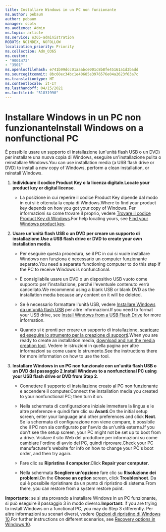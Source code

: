 ```yaml
---
title: Installare Windows in un PC non funzionante
ms.author: pebaum
author: pebaum
manager: scotv
ms.audience: Admin
ms.topic: article
ms.service: o365-administration
ROBOTS: NOINDEX, NOFOLLOW
localization_priority: Priority
ms.collection: Adm_O365
ms.custom:
- "9001473"
- "3501"
ms.openlocfilehash: e741b99dcc01aaabce001c8b8fe45161a1d3badd
ms.sourcegitcommit: 8bc60ec34bc1e40685e3976576e04a2623f63a7c
ms.translationtype: HT
ms.contentlocale: it-IT
ms.lasthandoff: 04/15/2021
ms.locfileid: "51831990"
---
```

# <a name="install-windows-on-a-nonfunctional-pc"></a><span data-ttu-id="69b17-102">Installare Windows in un PC non funzionante</span><span class="sxs-lookup"><span data-stu-id="69b17-102">Install Windows on a nonfunctional PC</span></span>

<span data-ttu-id="69b17-103">È possibile usare un supporto di installazione (un'unità flash USB o un DVD) per installare una nuova copia di Windows, eseguire un'installazione pulita o reinstallare Windows.</span><span class="sxs-lookup"><span data-stu-id="69b17-103">You can use installation media (a USB flash drive or DVD) to install a new copy of Windows, perform a clean installation, or reinstall Windows.</span></span>

1. <span data-ttu-id="69b17-104">**Individuare il codice Product Key o la licenza digitale**.</span><span class="sxs-lookup"><span data-stu-id="69b17-104">**Locate your product key or digital license**.</span></span>

    - <span data-ttu-id="69b17-105">La posizione in cui reperire il codice Product Key dipende dal modo in cui si è ottenuta la copia di Windows.</span><span class="sxs-lookup"><span data-stu-id="69b17-105">Where to find your product key depends on how you got your copy of Windows.</span></span> <span data-ttu-id="69b17-106">Per informazioni su come trovare il proprio, vedere [Trovare il codice Product Key di Windows](https://support.microsoft.com/help/10749/windows-10-find-product-key).</span><span class="sxs-lookup"><span data-stu-id="69b17-106">For help locating yours, see [Find your Windows product key](https://support.microsoft.com/help/10749/windows-10-find-product-key).</span></span> 

2. <span data-ttu-id="69b17-107">**Usare un'unità flash USB o un DVD per creare un supporto di installazione**.</span><span class="sxs-lookup"><span data-stu-id="69b17-107">**Use a USB flash drive or DVD to create your own installation media**.</span></span>

    - <span data-ttu-id="69b17-108">Per eseguire questa procedura, se il PC in cui si vuole installare Windows non funziona è necessario un computer funzionante separato.</span><span class="sxs-lookup"><span data-stu-id="69b17-108">You need a separate functioning computer to do this step if the PC to receive Windows is nonfunctional.</span></span>

    - <span data-ttu-id="69b17-109">È consigliabile usare un DVD o un dispositivo USB vuoto come supporto per l'installazione, perché l'eventuale contenuto verrà cancellato.</span><span class="sxs-lookup"><span data-stu-id="69b17-109">We recommend using a blank USB or blank DVD as the installation media because any content on it will be deleted.</span></span>

    - <span data-ttu-id="69b17-110">Se è necessario formattare l'unità USB, vedere [Installare Windows da un'unità flash USB](https://docs.microsoft.com/windows-hardware/manufacture/desktop/install-windows-from-a-usb-flash-drive) per altre informazioni.</span><span class="sxs-lookup"><span data-stu-id="69b17-110">If you need to format your USB drive, see [Install Windows from a USB Flash Drive](https://docs.microsoft.com/windows-hardware/manufacture/desktop/install-windows-from-a-usb-flash-drive) for more information.</span></span>

    - <span data-ttu-id="69b17-111">Quando si è pronti per creare un supporto di installazione, [scaricare ed eseguire lo strumento per la creazione di supporti](https://www.microsoft.com/software-download/windows10).</span><span class="sxs-lookup"><span data-stu-id="69b17-111">When you are ready to create an installation media, [download and run the media creation tool](https://www.microsoft.com/software-download/windows10).</span></span> <span data-ttu-id="69b17-112">Vedere le istruzioni in quella pagina per altre informazioni su come usare lo strumento.</span><span class="sxs-lookup"><span data-stu-id="69b17-112">See the instructions there for more information on how to use the tool.</span></span>

3. <span data-ttu-id="69b17-113">**Installare Windows in un PC non funzionale con un'unità flash USB o un DVD dal passaggio 2**.</span><span class="sxs-lookup"><span data-stu-id="69b17-113">**Install Windows to a nonfunctional PC using your USB flash drive or DVD from Step 2**.</span></span>

    - <span data-ttu-id="69b17-114">Connettere il supporto di installazione creato al PC non funzionante e accendere il computer.</span><span class="sxs-lookup"><span data-stu-id="69b17-114">Connect the installation media you created to your nonfunctional PC; then turn it on.</span></span>

    - <span data-ttu-id="69b17-115">Nella schermata di configurazione iniziale immettere la lingua e le altre preferenze e quindi fare clic su **Avanti**.</span><span class="sxs-lookup"><span data-stu-id="69b17-115">On the initial setup screen, enter your language and other preferences and click **Next**.</span></span> <span data-ttu-id="69b17-116">Se la schermata di configurazione non viene compare, è possibile che il PC non sia configurato per l'avvio da un'unità esterna.</span><span class="sxs-lookup"><span data-stu-id="69b17-116">If you don't see the setup screen, your PC might not be set up to boot from a drive.</span></span> <span data-ttu-id="69b17-117">Visitare il sito Web del produttore per informazioni su come cambiare l'ordine di avvio del PC, quindi riprovare.</span><span class="sxs-lookup"><span data-stu-id="69b17-117">Check your PC manufacturer's website for info on how to change your PC's boot order, and then try again.</span></span>

    - <span data-ttu-id="69b17-118">Fare clic su **Ripristina il computer**.</span><span class="sxs-lookup"><span data-stu-id="69b17-118">Click **Repair your computer**.</span></span>

    - <span data-ttu-id="69b17-119">Nella schermata **Scegliere un'opzione** fare clic su **Risoluzione dei problemi**.</span><span class="sxs-lookup"><span data-stu-id="69b17-119">On the **Choose an option** screen, click **Troubleshoot**.</span></span> <span data-ttu-id="69b17-120">Da qui è possibile ripristinare da un punto di ripristino di sistema.</span><span class="sxs-lookup"><span data-stu-id="69b17-120">From there, you can restore from a system restore point.</span></span>

<span data-ttu-id="69b17-121">**Importante**: se si sta provando a installare Windows in un PC funzionante, si può eseguire il passaggio 3 in modo diverso.</span><span class="sxs-lookup"><span data-stu-id="69b17-121">**Important**: if you are trying to install Windows on a functional PC, you may do Step 3 differently.</span></span> <span data-ttu-id="69b17-122">Per altre informazioni su scenari diversi, vedere [Opzioni di ripristino di Windows 10](https://support.microsoft.com/help/12415/windows-10-recovery-options).</span><span class="sxs-lookup"><span data-stu-id="69b17-122">For further instructions on different scenarios, see [Recovery options in Windows 10](https://support.microsoft.com/help/12415/windows-10-recovery-options).</span></span>
